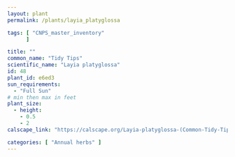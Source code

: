 ```yaml
---
layout: plant                                                              
permalink: /plants/layia_platyglossa

tags: [ "CNPS_master_inventory"
      ]

title: ""
common_name: "Tidy Tips"
scientific_name: "Layia platyglossa"
id: 48
plant_id: e6ed3
sun_requirements:
  - "Full Sun"
# min then max in feet
plant_size:
  - height: 
    - 0.5
    - 2
calscape_link: "https://calscape.org/Layia-platyglossa-(Common-Tidy-Tips)"

categories: [ "Annual herbs" ]
---
```


